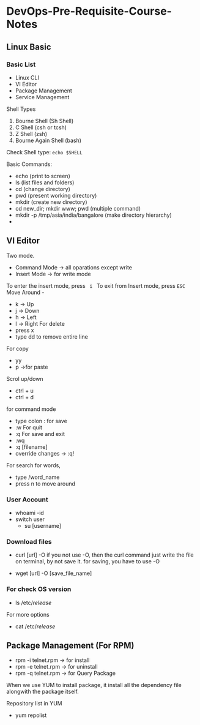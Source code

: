 # DevOps-Pre-Requisite-Course-Notes
## Linux Basic

### Basic List
- Linux CLI
- VI Editor
- Package Management
- Service Management

Shell Types
1. Bourne Shell (Sh Shell)
2. C Shell (csh or tcsh)
3. Z Shell (zsh)
4. Bourne Again Shell (bash)

Check Shell type: <code>echo $SHELL</code>

Basic Commands:
- echo (print to screen)
- ls (list files and folders)
- cd (change directory)
- pwd (present working directory)
- mkdir (create new directory)
- cd new_dir; mkdir www; pwd (multiple command)
- mkdir -p /tmp/asia/india/bangalore (make directory hierarchy)
- 


## VI Editor
Two mode.
- Command Mode -> all oparations except write
- Insert Mode -> for write mode

To enter the insert mode, press <code> i </code>
To exit from Insert mode, press <code>ESC</code>
Move Around -
- k -> Up
- j -> Down
- h -> Left
- l -> Right
For delete
- press x
- type dd to remove entire line

For copy
- yy
- p ->for paste

Scrol up/down
- ctrl + u
- ctrl + d

for command mode
- type colon :
for save 
- :w
For quit
- :q
For save and exit
- :wq
- :q [filename]
- override changes -> :q!

For search for words,
- type /word_name
- press n to move around


### User Account
- whoami
-id
- switch user
    - su [username]


### Download files
- curl [url] -O 
if you not use -O, then the curl command just write the file on terminal, by not save it. for saving, you have to use -O

- wget [url] -O [save_file_name]

### For check OS version
- ls /etc/*release*

For more options
- cat /etc/*release*


## Package Management (For RPM)
- rpm -i telnet.rpm  -> for install
- rpm -e telnet.rpm  -> for uninstall
- rpm -q telnet.rpm  -> for Query Package

When we use YUM to install package, it install all the dependency file alongwith the package itself.

Repository list in YUM
- yum repolist
